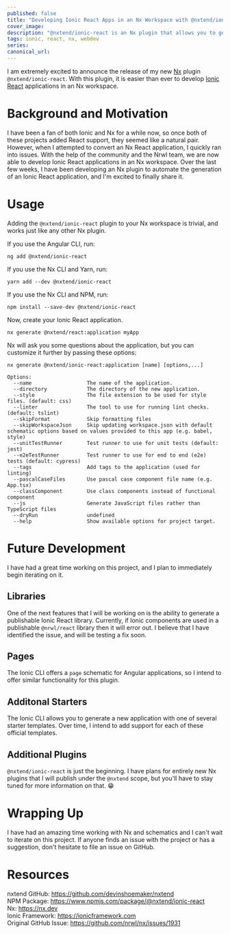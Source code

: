 ```yaml
---
published: false
title: "Developing Ionic React Apps in an Nx Workspace with @nxtend/ionic-react"
cover_image:
description: "@nxtend/ionic-react is an Nx plugin that allows you to generate Ionic React applications in an Nx workspace"
tags: ionic, react, nx, webdev
series:
canonical_url:
---
```


I am extremely excited to announce the release of my new [Nx](https://nx.dev) plugin `@nxtend/ionic-react`. With this plugin, it is easier than ever to develop [Ionic React](https://ionicframework.com/docs/react/your-first-app) applications in an Nx workspace.

# Background and Motivation

I have been a fan of both Ionic and Nx for a while now, so once both of these projects added React support, they seemed like a natural pair. However, when I attempted to convert an Nx React application, I quickly ran into issues. With the help of the community and the Nrwl team, we are now able to develop Ionic React applications in an Nx workspace. Over the last few weeks, I have been developing an Nx plugin to automate the generation of an Ionic React application, and I'm excited to finally share it.

# Usage

Adding the `@nxtend/ionic-react` plugin to your Nx workspace is trivial, and works just like any other Nx plugin.

If you use the Angular CLI, run:

```
ng add @nxtend/ionic-react
```

If you use the Nx CLI and Yarn, run:

```
yarn add --dev @nxtend/ionic-react
```

If you use the Nx CLI and NPM, run:

```
npm install --save-dev @nxtend/ionic-react
```

Now, create your Ionic React application.

```
nx generate @nxtend/react:application myApp
```

Nx will ask you some questions about the application, but you can customize it further by passing these options:

```
nx generate @nxtend/ionic-react:application [name] [options,...]

Options:
  --name                  The name of the application.
  --directory             The directory of the new application.
  --style                 The file extension to be used for style files. (default: css)
  --linter                The tool to use for running lint checks. (default: tslint)
  --skipFormat            Skip formatting files
  --skipWorkspaceJson     Skip updating workspace.json with default schematic options based on values provided to this app (e.g. babel, style)
  --unitTestRunner        Test runner to use for unit tests (default: jest)
  --e2eTestRunner         Test runner to use for end to end (e2e) tests (default: cypress)
  --tags                  Add tags to the application (used for linting)
  --pascalCaseFiles       Use pascal case component file name (e.g. App.tsx)
  --classComponent        Use class components instead of functional component
  --js                    Generate JavaScript files rather than TypeScript files
  --dryRun                undefined
  --help                  Show available options for project target.
```

# Future Development

I have had a great time working on this project, and I plan to immediately begin iterating on it.

## Libraries

One of the next features that I will be working on is the ability to generate a publishable Ionic React library. Currently, if Ionic components are used in a publishable `@nrwl/react` library then it will error out. I believe that I have identified the issue, and will be testing a fix soon.

## Pages

The Ionic CLI offers a `page` schematic for Angular applications, so I intend to offer similar functionality for this plugin.

## Additonal Starters

The Ionic CLI allows you to generate a new application with one of several starter templates. Over time, I intend to add support for each of these official templates.

## Additional Plugins

`@nxtend/ionic-react` is just the beginning. I have plans for entirely new Nx plugins that I will publish under the `@nxtend` scope, but you'll have to stay tuned for more information on that. 😁

# Wrapping Up

I have had an amazing time working with Nx and schematics and I can't wait to iterate on this project. If anyone finds an issue with the project or has a suggestion, don't hesitate to file an issue on GitHub.

# Resources

nxtend GitHub: https://github.com/devinshoemaker/nxtend<br>
NPM Package: https://www.npmjs.com/package/@nxtend/ionic-react<br>
Nx: https://nx.dev<br>
Ionic Framework: https://ionicframework.com<br>
Original GitHub Issue: https://github.com/nrwl/nx/issues/1931
